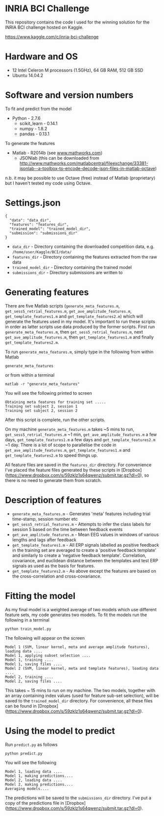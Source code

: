 # INRIA BCI Challenge
This repository contains the code I used for the winning solution for the INRIA BCI challenge hosted on Kaggle.

https://www.kaggle.com/c/inria-bci-challenge

# Hardware and OS
* 12 Intel Celeron M processors (1.5GHz), 64 GB RAM, 512 GB SSD 
* Ubuntu 14.04.2

# Software and version numbers
To fit and predict from the model
* Python - 2.7.6
  * scikit_learn - 0.14.1
  * numpy - 1.8.2
  * pandas - 0.13.1

To generate the features
* Matlab - R2014b (see www.mathworks.com)
  * JSONlab (this can be downloaded from http://www.mathworks.com/matlabcentral/fileexchange/33381-jsonlab--a-toolbox-to-encode-decode-json-files-in-matlab-octave)

n.b. it may be possible to use Octave (free) instead of Matlab (proprietary) but I haven't tested my code using Octave. 

# Settings.json
```
{
  "data": "data_dir",
  "features": "features_dir",
  "trained_model": "trained_model_dir",
  "submission": "submissions_dir"
}
```
* `data_dir` - Directory containing the downloaded competition data, e.g. `/home/user/Kaggle/BCI/data/`
* `features_dir` - Directory containing the features extracted from the raw data
* `trained_model_dir` - Directory containing the trained model
* `submissions_dir` - Directory submissions are written to

# Generating features
There are five Matlab scripts (`generate_meta_features.m`, `get_sess5_retrial_features.m`, `get_ave_amplitude_features.m`, `get_template_features1.m` and `get_template_features2.m`) which will generate the features used in my model. It's important to run these scripts in order as latter scripts use data produced by the former scripts. First run  `generate_meta_features.m`, then `get_sess5_retrial_features.m`, next `get_ave_amplitude_features.m`, then `get_template_features1.m` and finally `get_template_features2.m`.

To run `generate_meta_features.m`, simply type in the following from within Matlab 

`generate_meta_features`

or from within a terminal

`matlab -r "generate_meta_features"`

You will see the following printed to screen

```
Obtaining meta features for training set .....
Training set subject 2, session 1
Training set subject 2, session 2
```

After this script is complete, run the other scripts.

On my machine `generate_meta_features.m` takes ~5 mins to run, `get_sess5_retrial_features.m` ~1 min,  `get_ave_amplitude_features.m` a few days, `get_template_features1.m` a few days and `get_template_features2.m` ~1 day. There is a lot of scope to parallelise the code in `get_ave_amplitude_features.m`, `get_template_features1.m` and `get_template_features2.m` to speed things up.

All feature files are saved in the `features_dir` directory. For convenience I've placed the feature files generated by these scripts in [Dropbox] (https://www.dropbox.com/s/59zklz1s64qwenz/submit.tar.gz?dl=0), so there is no need to generate them from scratch.

# Description of features
* `generate_meta_features.m` - Generates 'meta' features including trial time-stamp, session number etc
* `get_sess5_retrial_features.m` - Attempts to infer the class labels for session 5 based on the time between feedback events  
* `get_ave_amplitude_features.m` - Mean EEG values in windows of various lengths and lags after feedback
* `get_template_features1.m` - All ERP signals labelled as positive feedback in the training set are averaged to create a 'positive feedback template' and similarly to create a 'negative feedback template'. Correlation, covariance, and euclidean distance between the templates and test ERP signals as used as the basis for features. 
* `get_template_features2.m` - As above except the features are based on the cross-correlation and cross-covariance.

# Fitting the model
As my final model is a weighted average of two models which use different feature sets, my code generates two models. To fit the models run the following in a terminal

`python train_model.py`

The following will appear on the screen
```
Model 1 (SVM, linear kernel, meta and average amplitude features), loading data ....
Model 1, applying subset selection ....
Model 1, training ....
Model 1, saving files ....
Model 2 (SVM, linear kernel, meta and template features), loading data ....
Model 2, training ....
Model 2, saving files ....
```

This takes ~ 15 mins to run on my machine. The two models, together with an array containing index values (used for feature sub-set selection), will be saved to the `trained_model_dir` directory. For convenience, all these files can be found in [Dropbox] (https://www.dropbox.com/s/59zklz1s64qwenz/submit.tar.gz?dl=0).

# Using the model to predict
Run `predict.py` as follows

`python predict.py`

You will see the following
```
Model 1, loading data ....
Model 1, making predictions....
Model 2, loading data ....
Model 2, making predictions....
Averaging models....
```

The predictions will be saved to the `submissions_dir` directory. I've put a copy of the predictions file in [Dropbox] (https://www.dropbox.com/s/59zklz1s64qwenz/submit.tar.gz?dl=0). 
